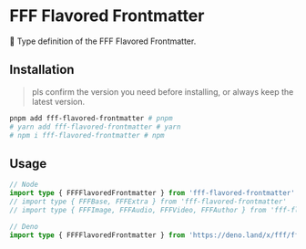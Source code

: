 # FFF Flavored Frontmatter

🌟 Type definition of the FFF Flavored Frontmatter.

## Installation

> pls confirm the version you need before installing, or always keep the latest version.

```bash
pnpm add fff-flavored-frontmatter # pnpm
# yarn add fff-flavored-frontmatter # yarn
# npm i fff-flavored-frontmatter # npm
```

## Usage

```ts
// Node
import type { FFFFlavoredFrontmatter } from 'fff-flavored-frontmatter'
// import type { FFFBase, FFFExtra } from 'fff-flavored-frontmatter'
// import type { FFFImage, FFFAudio, FFFVideo, FFFAuthor } from 'fff-flavored-frontmatter'

// Deno
import type { FFFFlavoredFrontmatter } from 'https://deno.land/x/fff/fff.ts'
```
